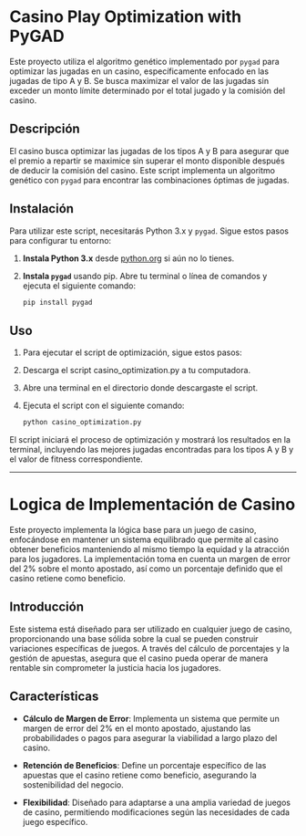 # Casino Play Optimization with PyGAD

Este proyecto utiliza el algoritmo genético implementado por `pygad` para optimizar las jugadas en un casino, específicamente enfocado en las jugadas de tipo A y B. Se busca maximizar el valor de las jugadas sin exceder un monto límite determinado por el total jugado y la comisión del casino.

## Descripción

El casino busca optimizar las jugadas de los tipos A y B para asegurar que el premio a repartir se maximice sin superar el monto disponible después de deducir la comisión del casino. Este script implementa un algoritmo genético con `pygad` para encontrar las combinaciones óptimas de jugadas.

## Instalación

Para utilizar este script, necesitarás Python 3.x y `pygad`. Sigue estos pasos para configurar tu entorno:

1. **Instala Python 3.x** desde [python.org](https://www.python.org/downloads/) si aún no lo tienes.

2. **Instala `pygad`** usando pip. Abre tu terminal o línea de comandos y ejecuta el siguiente comando:

   ```bash
   pip install pygad

## Uso

1. Para ejecutar el script de optimización, sigue estos pasos:

2. Descarga el script casino_optimization.py a tu computadora.

3. Abre una terminal en el directorio donde descargaste el script.

4. Ejecuta el script con el siguiente comando:

   ```bash
   python casino_optimization.py

El script iniciará el proceso de optimización y mostrará los resultados en la terminal, incluyendo las mejores jugadas encontradas para los tipos A y B y el valor de fitness correspondiente.

------------------------------------------------------------------------------------------------------------------------------------------------------

# Logica de Implementación de Casino

Este proyecto implementa la lógica base para un juego de casino, enfocándose en mantener un sistema equilibrado que permite al casino obtener beneficios manteniendo al mismo tiempo la equidad y la atracción para los jugadores. La implementación toma en cuenta un margen de error del 2% sobre el monto apostado, así como un porcentaje definido que el casino retiene como beneficio.

## Introducción

Este sistema está diseñado para ser utilizado en cualquier juego de casino, proporcionando una base sólida sobre la cual se pueden construir variaciones específicas de juegos. A través del cálculo de porcentajes y la gestión de apuestas, asegura que el casino pueda operar de manera rentable sin comprometer la justicia hacia los jugadores.

## Características

- **Cálculo de Margen de Error**: Implementa un sistema que permite un margen de error del 2% en el monto apostado, ajustando las probabilidades o pagos para asegurar la viabilidad a largo plazo del casino.

- **Retención de Beneficios**: Define un porcentaje específico de las apuestas que el casino retiene como beneficio, asegurando la sostenibilidad del negocio.

- **Flexibilidad**: Diseñado para adaptarse a una amplia variedad de juegos de casino, permitiendo modificaciones según las necesidades de cada juego específico.

